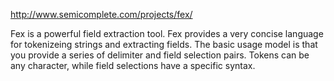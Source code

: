 http://www.semicomplete.com/projects/fex/

Fex is a powerful field extraction tool. Fex provides a very concise language for tokenizeing strings and extracting fields.
The basic usage model is that you provide a series of delimiter and field selection pairs. Tokens can be any character, while field selections have a specific syntax.
